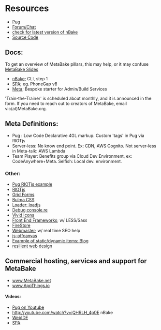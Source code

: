 
# Resources

- [Pug](http://pug.MetaBake.org)
- <a href='http://chat.MetaBake.org' target='_blank'>Forum/Chat</a>
- <a href='https://www.npmjs.com/package/nbake' target='_blank'>check for latest version of nBake</a>
- <a href='http://github.com/metabake' target='_blank'>Source Code</a>

## Docs:
To get an overview of MetaBake pillars, this may help, or it may confuse [MetaBake Slides](http://prez.metabake.org/p)

- [nBake](http://doc.MetaBake.org/nbake); CLI, step 1
- [SPA](http://doc.MetaBake.org/SPA); eg. PhoneGap v8
- [Meta](http://doc.MetaBake.org/meta); Bespoke starter for Admin/Build Services

'Train-the-Trainer' is scheduled about monthly, and it is announced in the form. If you need to reach out to creators of MetaBake, email vic(at)MetaBake.org.

## Meta Definitions:
- Pug : Low Code Declarative 4GL markup. Custom 'tags' in Pug via RIOTjs
- Server-less: No know end point. Ex: CDN, AWS Cognito. Not server-less in Meta-talk: AWS Lambda
- Team Player: Benefits group via Cloud Dev Environment, ex: CodeAnywhere+Meta. Selfish: Local dev. environment.


### Other:

- <a href='https://github.com/metabake/_nBake/tree/master/CRUD/riotFirst' target='_blank'>Pug RIOTjs example</a>
- [RIOTjs](https://riot.js.org/)
- [Grid Forms](http://kumailht.com/gridforms)
- [Bulma CSS](https://bulma.io/documentation/components)
- [Loader: loadjs](https://github.com/muicss/loadjs)
- [Debug console.re](http://console.re)
- [Vivid Icons](https://webkul.github.io/vivid/cheatsheet.html)
- [Front End Frameworks](https://github.com/metabake/front-end-frameworks
); w/ LESS/Sass
- [FireStore](https://firebase.google.com/docs/firestore)
- [Webmaster](https://www.google.com/webmasters); w/ real time SEO help
- [js-offcanvas](https://github.com/vmitsaras/js-offcanvas)
- <a href='https://github.com/metabake/B-M-SPA/tree/master/blogRiot' target='_blank'>Example of static/dynamic items: Blog</a>
- [resilient web design](https://resilientwebdesign.com/introduction)

## Commercial hosting, services and support for MetaBake

- www.MetaBake.net
- www.AppThings.io

#### Videos:

- [Pug on Youtube](http://youtube.com/watch?v=wzAWI9h3q18)
- http://youtube.com/watch?v=jQHRLH_4p0E nBake
- [WebIDE](https://youtu.be/CMUiPC0YtYA)
- [SPA](https://youtu.be/LHFjjDPlU3A)
